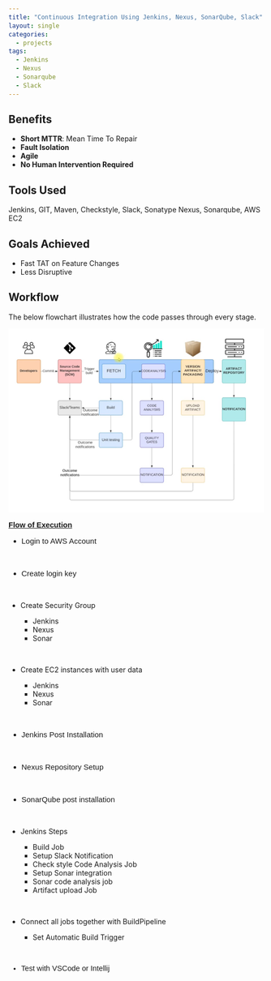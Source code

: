 ```yaml
---
title: "Continuous Integration Using Jenkins, Nexus, SonarQube, Slack"
layout: single
categories:
  - projects
tags:
  - Jenkins
  - Nexus
  - Sonarqube
  - Slack
---
```


<h2>Benefits</h2>
<ul>
  <li><strong>Short MTTR</strong>: Mean Time To Repair</li>
  <li><strong>Fault Isolation</strong></li>
  <li><strong>Agile</strong></li>
  <li><strong>No Human Intervention Required</strong></li>
</ul>

<h2>Tools Used</h2>
<p>Jenkins, GIT, Maven, Checkstyle, Slack, Sonatype Nexus, Sonarqube, AWS EC2</p>

<h2>Goals Achieved</h2>
<ul>
  <li>Fast TAT on Feature Changes</li>
  <li>Less Disruptive</li>
</ul>

<h2>Workflow</h2>
<p>The below flowchart illustrates how the code passes through every stage.</p>

![FlowDiagram](/assets/images/ci-jenkins/flow-diagram.png)

<p style='margin-top:0in;margin-right:0in;margin-bottom:8.0pt;margin-left:0in;font-size:11.0pt;font-family:"Aptos",sans-serif;'><strong><u>Flow of Execution</u></strong></p>
<div style='margin-top:0in;margin-right:0in;margin-bottom:8.0pt;margin-left:0in;font-size:15px;font-family:"Aptos",sans-serif;'>
    <ul style="list-style-type: disc;">
        <li>Login to AWS Account</li>
    </ul>
</div>
<p style='margin:0in;font-size:15px;font-family:"Aptos",sans-serif;margin-left:.5in;'>&nbsp;</p>
<div style='margin-top:0in;margin-right:0in;margin-bottom:8.0pt;margin-left:0in;font-size:15px;font-family:"Aptos",sans-serif;'>
    <ul style="list-style-type: disc;">
        <li>Create login key</li>
    </ul>
</div>
<p style='margin:0in;font-size:15px;font-family:"Aptos",sans-serif;margin-left:.5in;'>&nbsp;</p>
<ul style="list-style-type: disc;">
    <li>Create Security Group</li>
</ul>
<ul style="list-style-type: square;margin-left: 0.25in;">
    <li>Jenkins</li>
    <li>Nexus</li>
    <li>Sonar</li>
</ul>
<p style='margin:0in;font-size:15px;font-family:"Aptos",sans-serif;margin-left:.75in;'>&nbsp;</p>
<ul style="list-style-type: disc;">
    <li>Create EC2 instances with user data</li>
</ul>
<ul style="list-style-type: square;margin-left: 0.25in;">
    <li>Jenkins</li>
    <li>Nexus</li>
    <li>Sonar</li>
</ul>
<p style='margin:0in;font-size:15px;font-family:"Aptos",sans-serif;margin-left:.75in;'>&nbsp;</p>
<div style='margin-top:0in;margin-right:0in;margin-bottom:8.0pt;margin-left:0in;font-size:15px;font-family:"Aptos",sans-serif;'>
    <ul style="list-style-type: disc;">
        <li>Jenkins Post Installation</li>
    </ul>
</div>
<p style='margin:0in;font-size:15px;font-family:"Aptos",sans-serif;margin-left:.5in;'>&nbsp;</p>
<div style='margin-top:0in;margin-right:0in;margin-bottom:8.0pt;margin-left:0in;font-size:15px;font-family:"Aptos",sans-serif;'>
    <ul style="list-style-type: disc;">
        <li>Nexus Repository Setup</li>
    </ul>
</div>
<p style='margin:0in;font-size:15px;font-family:"Aptos",sans-serif;'>&nbsp;</p>
<div style='margin-top:0in;margin-right:0in;margin-bottom:8.0pt;margin-left:0in;font-size:15px;font-family:"Aptos",sans-serif;'>
    <ul style="list-style-type: disc;">
        <li>SonarQube post installation</li>
    </ul>
</div>
<p style='margin:0in;font-size:15px;font-family:"Aptos",sans-serif;'>&nbsp;</p>
<ul style="list-style-type: disc;">
    <li>Jenkins Steps</li>
</ul>
<ul style="list-style-type: square;margin-left: 0.25in;">
    <li>Build Job</li>
    <li>Setup Slack Notification</li>
    <li>Check style Code Analysis Job</li>
    <li>Setup Sonar integration</li>
    <li>Sonar code analysis job</li>
    <li>Artifact upload Job</li>
</ul>
<p style='margin:0in;font-size:15px;font-family:"Aptos",sans-serif;'>&nbsp;</p>
<ul style="list-style-type: disc;">
    <li>Connect all jobs together with BuildPipeline</li>
</ul>
<ul style="list-style-type: square;margin-left: 0.25in;">
    <li>Set Automatic Build Trigger</li>
</ul>
<p style='margin:0in;font-size:15px;font-family:"Aptos",sans-serif;'>&nbsp;</p>
<div style='margin-top:0in;margin-right:0in;margin-bottom:8.0pt;margin-left:0in;font-size:11.0pt;font-family:"Aptos",sans-serif;'>
    <ul style="list-style-type: disc;">
        <li>Test with VSCode or Intellij</li>
    </ul>
</div>



